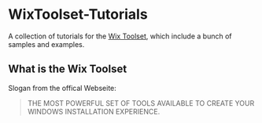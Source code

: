 # WixToolset-Tutorials
A collection of tutorials for the [Wix Toolset](http://wixtoolset.org/), which include a bunch of samples and examples.

## What is the Wix Toolset
Slogan from the offical Webseite:
> THE MOST POWERFUL SET OF TOOLS AVAILABLE TO CREATE YOUR WINDOWS INSTALLATION EXPERIENCE.
